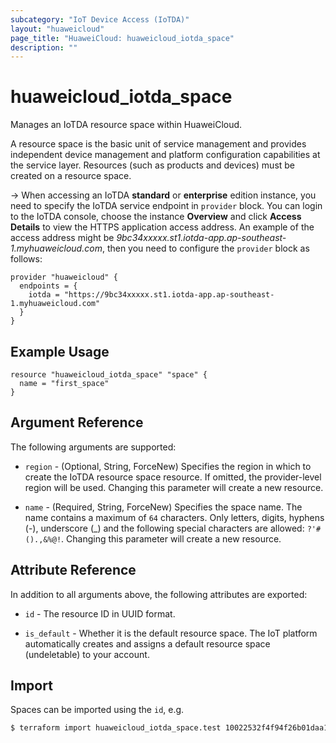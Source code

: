 ```yaml
---
subcategory: "IoT Device Access (IoTDA)"
layout: "huaweicloud"
page_title: "HuaweiCloud: huaweicloud_iotda_space"
description: ""
---
```


# huaweicloud_iotda_space

Manages an IoTDA resource space within HuaweiCloud.

A resource space is the basic unit of service management and provides independent device management and platform
configuration capabilities at the service layer. Resources (such as products and devices) must be created on
a resource space.

-> When accessing an IoTDA **standard** or **enterprise** edition instance, you need to specify
  the IoTDA service endpoint in `provider` block.
  You can login to the IoTDA console, choose the instance **Overview** and click **Access Details**
  to view the HTTPS application access address. An example of the access address might be
  *9bc34xxxxx.st1.iotda-app.ap-southeast-1.myhuaweicloud.com*, then you need to configure the
  `provider` block as follows:

  ```hcl
  provider "huaweicloud" {
    endpoints = {
      iotda = "https://9bc34xxxxx.st1.iotda-app.ap-southeast-1.myhuaweicloud.com"
    }
  }
  ```

## Example Usage

```hcl
resource "huaweicloud_iotda_space" "space" {
  name = "first_space"
}
```

## Argument Reference

The following arguments are supported:

* `region` - (Optional, String, ForceNew) Specifies the region in which to create the IoTDA resource space resource.
If omitted, the provider-level region will be used. Changing this parameter will create a new resource.

* `name` - (Required, String, ForceNew) Specifies the space name. The name contains a maximum of `64` characters.
Only letters, digits, hyphens (-), underscore (_) and the following special characters are allowed: `?'#().,&%@!`.
Changing this parameter will create a new resource.

## Attribute Reference

In addition to all arguments above, the following attributes are exported:

* `id` - The resource ID in UUID format.

* `is_default` - Whether it is the default resource space. The IoT platform automatically creates and assigns
a default resource space (undeletable) to your account.

## Import

Spaces can be imported using the `id`, e.g.

```bash
$ terraform import huaweicloud_iotda_space.test 10022532f4f94f26b01daa1e424853e1
```
